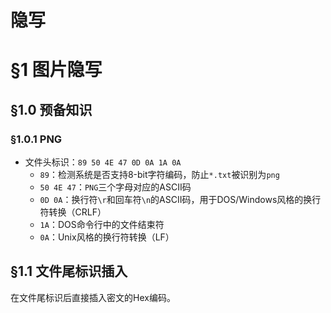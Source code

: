 # 隐写
# §1 图片隐写
## §1.0 预备知识

### §1.0.1  PNG

- 文件头标识：`89 50 4E 47 0D 0A 1A 0A`
  - `89`：检测系统是否支持8-bit字符编码，防止`*.txt`被识别为`png`
  - `50 4E 47`：`PNG`三个字母对应的ASCII码
  - `0D 0A`：换行符`\r`和回车符`\n`的ASCII码，用于DOS/Windows风格的换行符转换（CRLF）
  - `1A`：DOS命令行中的文件结束符
  - `0A`：Unix风格的换行符转换（LF）

## §1.1 文件尾标识插入

在文件尾标识后直接插入密文的Hex编码。

